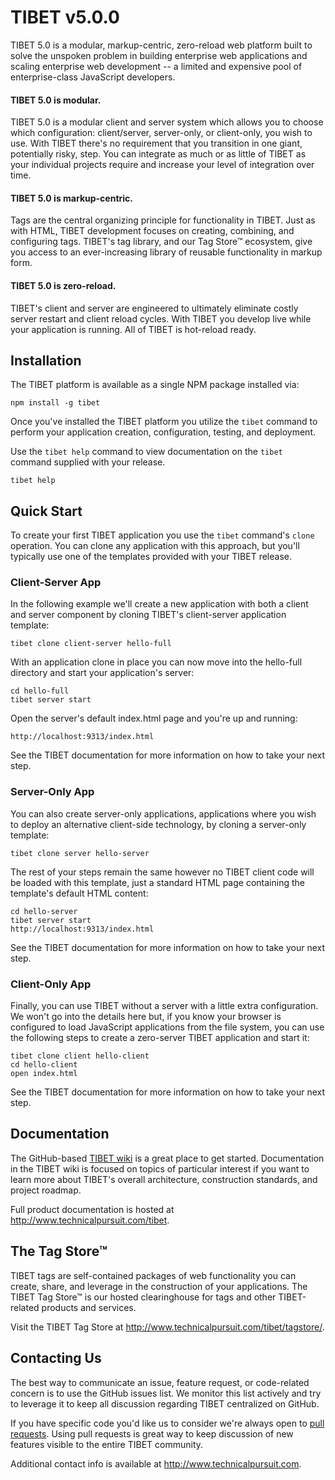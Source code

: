 TIBET v5.0.0
============

TIBET 5.0 is a modular, markup-centric, zero-reload web platform
built to solve the unspoken problem in building enterprise web applications and
scaling enterprise web development -- a limited and expensive pool of
enterprise-class JavaScript developers.

#### TIBET 5.0 is modular.
TIBET 5.0 is a modular client and server system which allows you to choose which
configuration: client/server, server-only, or client-only, you wish to use. With
TIBET there's no requirement that you transition in one giant, potentially
risky, step. You can integrate as much or as little of TIBET as your individual
projects require and increase your level of integration over time.

#### TIBET 5.0 is markup-centric.
Tags are the central organizing principle for functionality in TIBET. Just as with HTML, TIBET development focuses on creating, combining, and configuring tags. TIBET's tag library, and our Tag Store&trade; ecosystem, give you access to an ever-increasing library of reusable functionality in markup form.

#### TIBET 5.0 is zero-reload.
TIBET's client and server are engineered to ultimately eliminate costly server
restart and client reload cycles. With TIBET you develop live while your
application is running. All of TIBET is hot-reload ready.

Installation
------------

The TIBET platform is available as a single NPM package installed via:

    npm install -g tibet

Once you've installed the TIBET platform you utilize the `tibet` command to
perform your application creation, configuration, testing, and deployment.

Use the `tibet help` command to view documentation on the `tibet` command
supplied with your release.

    tibet help

Quick Start
-----------

To create your first TIBET application you use the `tibet` command's `clone`
operation. You can clone any application with this approach, but you'll
typically use one of the templates provided with your TIBET release.

### Client-Server App

In the following example we'll create a new application with both a client and
server component by cloning TIBET's client-server application template:

    tibet clone client-server hello-full

With an application clone in place you can now move into the hello-full
directory and start your application's server:

    cd hello-full
    tibet server start

Open the server's default index.html page and you're up and running:
    
    http://localhost:9313/index.html

See the TIBET documentation for more information on how to take your next step.

### Server-Only App

You can also create server-only applications, applications where you wish to
deploy an alternative client-side technology, by cloning a server-only template:

    tibet clone server hello-server

The rest of your steps remain the same however no TIBET client code will be
loaded with this template, just a standard HTML page containing the template's
default HTML content:

    cd hello-server
    tibet server start
    http://localhost:9313/index.html

See the TIBET documentation for more information on how to take your next step.

### Client-Only App

Finally, you can use TIBET without a server with a little extra configuration.
We won't go into the details here but, if you know your browser is configured
to load JavaScript applications from the file system, you can use the following
steps to create a zero-server TIBET application and start it:

    tibet clone client hello-client
    cd hello-client
    open index.html 

See the TIBET documentation for more information on how to take your next step.

Documentation
-------------

The GitHub-based [TIBET wiki](https://github.com/TechnicalPursuit/TIBET/wiki)
is a great place to get started. Documentation in the TIBET wiki is focused on
topics of particular interest if you want to learn more about TIBET's overall
architecture, construction standards, and project roadmap.

Full product documentation is hosted at <http://www.technicalpursuit.com/tibet>.

The Tag Store&trade;
--------------------

TIBET tags are self-contained packages of web functionality you can create,
share, and leverage in the construction of your applications. The TIBET Tag
Store&trade; is our hosted clearinghouse for tags and other TIBET-related
products and services.

Visit the TIBET Tag Store at <http://www.technicalpursuit.com/tibet/tagstore/>.

Contacting Us
-------------

The best way to communicate an issue, feature request, or code-related concern
is to use the GitHub issues list. We monitor this list actively and try to
leverage it to keep all discussion regarding TIBET centralized on GitHub.

If you have specific code you'd like us to consider we're always open to [pull
requests](http://help.github.com/articles/using-pull-requests). Using pull
requests is great way to keep discussion of new features visible to the entire
TIBET community.

Additional contact info is available at <http://www.technicalpursuit.com>. 
